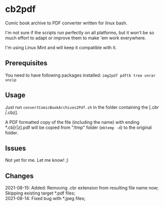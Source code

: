 # cb2pdf

Comic book archive to PDF converter written for linux bash.

I'm not sure if the scripts run perfectly on all platforms, but it won't be so much effort to adapt or improve them to make 'em work everywhere.

I'm using Linux Mint and will keep it compatible with it.

## Prerequisites
You need to have following packages installed:
  ```img2pdf pdftk tree unrar unzip```

## Usage

Just run ```convertComicBookArchives2Pdf.sh``` in the folder containing the [*.cbr |*.cbz].

A PDF formatted copy of the file (including the name) with ending *.cb[r|z].pdf will be copied from "/tmp" folder (```mktemp -d```) to the original folder.

## Issues
Not yet for me. Let me know! ;)

## Changes
2021-08-15: Added: Removing .cbr extension from resulting file name now; Skipping existing target *.pdf files;<br>
2021-08-14: Fixed bug with *.jpeg files;

